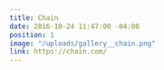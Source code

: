 ```yaml
---
title: Chain
date: 2016-10-24 11:47:00 -04:00
position: 1
image: "/uploads/gallery__chain.png"
link: https://chain.com/
---
```


